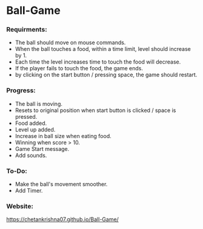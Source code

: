 # Ball-Game
### Requirments:
- The ball should move on mouse commands.
- When the ball touches a food, within a time limit, level should increase by 1.
- Each time the level increases time to touch the food will decrease.
- If the player fails to touch the food, the game ends.
- by clicking on the start button / pressing space, the game should restart.

### Progress:
- The ball is moving.
- Resets to original position when start button is clicked / space is pressed.
- Food added.
- Level up added.
- Increase in ball size when eating food.
- Winning when score > 10.
- Game Start message.
- Add sounds.

### To-Do:
- Make the ball's movement smoother.
- Add Timer.

### Website:
https://chetankrishna07.github.io/Ball-Game/
